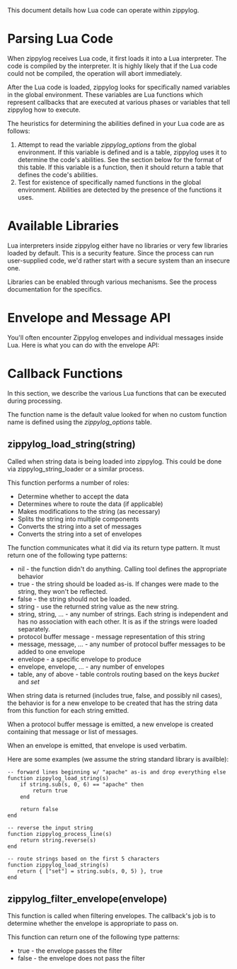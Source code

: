This document details how Lua code can operate within zippylog.

# Parsing Lua Code

When zippylog receives Lua code, it first loads it into a Lua interpreter. The code is compiled by the interpreter. It is highly likely that if the Lua code could not be compiled, the operation will abort immediately.

After the Lua code is loaded, zippylog looks for specifically named variables in the global environment. These variables are Lua functions which represent callbacks that are executed at various phases or variables that tell zippylog how to execute.

The heuristics for determining the abilities defined in your Lua code are as follows:

1. Attempt to read the variable *zippylog_options* from the global environment. If this variable is defined and is a table, zippylog uses it to determine the code's abilities. See the section below for the format of this table. If this variable is a function, then it should return a table that defines the code's abilities.
2. Test for existence of specifically named functions in the global environment. Abilities are detected by the presence of the functions it uses.

# Available Libraries

Lua interpreters inside zippylog either have no libraries or very few libraries loaded by default. This is a security feature. Since the process can run user-supplied code, we'd rather start with a secure system than an insecure one.

Libraries can be enabled through various mechanisms. See the process documentation for the specifics.

# Envelope and Message API

You'll often encounter Zippylog envelopes and individual messages inside Lua.
Here is what you can do with the envelope API:



# Callback Functions

In this section, we describe the various Lua functions that can be executed during processing.

The function name is the default value looked for when no custom function name is defined using the *zippylog_options* table.

## zippylog_load_string(string)

Called when string data is being loaded into zippylog. This could be done via
zippylog_string_loader or a similar process.

This function performs a number of roles:

* Determine whether to accept the data
* Determines where to route the data (if applicable)
* Makes modifications to the string (as necessary)
* Splits the string into multiple components
* Converts the string into a set of messages
* Converts the string into a set of envelopes

The function communicates what it did via its return type pattern. It must
return one of the following type patterns:

* nil - the function didn't do anything. Calling tool defines the appropriate behavior
* true - the string should be loaded as-is. If changes were made to the string, they won't be reflected.
* false - the string should not be loaded.
* string - use the returned string value as the new string.
* string, string, ... - any number of strings. Each string is independent and has no association with each other. It is as if the strings were loaded separately.
* protocol buffer message - message representation of this string
* message, message, ... - any number of protocol buffer messages to be added to one envelope
* envelope - a specific envelope to produce
* envelope, envelope, ... - any number of envelopes
* table, any of above - table controls routing based on the keys *bucket* and *set*

When string data is returned (includes true, false, and possibly nil cases),
the behavior is for a new envelope to be created that has the string data from
this function for each string emitted.

When a protocol buffer message is emitted, a new envelope is created containing
that message or list of messages.

When an envelope is emitted, that envelope is used verbatim.

Here are some examples (we assume the string standard library is availble):

    -- forward lines beginning w/ "apache" as-is and drop everything else
    function zippylog_load_string(s)
        if string.sub(s, 0, 6) == "apache" then
            return true
        end

        return false
    end

    -- reverse the input string
    function zippylog_process_line(s)
        return string.reverse(s)
    end

    -- route strings based on the first 5 characters
    function zippylog_load_string(s)
       return { ["set"] = string.sub(s, 0, 5) }, true
    end

## zippylog_filter_envelope(envelope)

This function is called when filtering envelopes. The callback's job is to
determine whether the envelope is appropriate to pass on.

This function can return one of the following type patterns:

* true - the envelope passes the filter
* false - the envelope does not pass the filter
